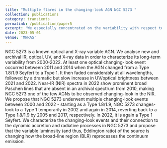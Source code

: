 ```yaml
---
title: "Multiple flares in the changing-look AGN NGC 5273 "
collection: publications
category: transients
permalink: /publication/paper5
excerpt: 'We especially concentrated on the variability with respect to the exciting yet poorly understood “changing-look” phenomenon, where broad emission lines appear and/or disappear over the course of a few years.  While all AGNs are variable, this specific type of variability is extremely important in that it poses a direct challenge to the “unified model”, where the presence/absence of broad lines is thought to be a line-of-sight effect.  Moving back to NGC 5273, we report that the AGN changed-look at least once during the period from 2001 to 2022 (more tightly, between 2010 and 2014), and we claim that it may have done so multiple times based on its multi-wavelength variability.  However, due to lack of consistent spectroscopic observations, we cannot definitively say that the AGN changed-look more than once, though perhaps future observations will prove (or disprove!) our claim.   In any case, this study was a great experience and allowed me to personally handle data ranging from the near-infrared to hard X-rays, which is especially useful when AGNs emit at all these wavelengths.'
date: 2023-05-01
venue: 'MNRAS'
---
```


NGC 5273 is a known optical and X-ray variable AGN. We analyse new and archival IR, optical, UV, and X-ray data in order to characterize its long-term variability from 2000-2022. At least one optical changing-look event occurred between 2011 and 2014 when the AGN changed from a Type 1.8/1.9 Seyfert to a Type 1. It then faded considerably at all wavelengths, followed by a dramatic but slow increase in UV/optical brightness between 2021 and 2022. Near-IR (NIR) spectra in 2022 show prominent broad Paschen lines that are absent in an archival spectrum from 2010, making NGC 5273 one of the few AGNs to be observed changing-look in the NIR. We propose that NGC 5273 underwent multiple changing-look events between 2000 and 2022 - starting as a Type 1.8/1.9, NGC 5273 changes-look to a Type 1 temporarily in 2002 and again in 2014, reverting back to a Type 1.8/1.9 by 2005 and 2017, respectively. In 2022, it is again a Type 1 Seyfert. We characterize the changing-look events and their connection to the dynamic accretion and radiative processes in NGC 5273 and propose that the variable luminosity (and thus, Eddington ratio) of the source is changing how the broad-line region (BLR) reprocesses the continuum emission. 
